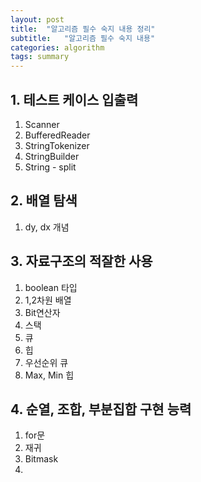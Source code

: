 ```yaml
---
layout: post
title:  "알고리즘 필수 숙지 내용 정리"
subtitle:   "알고리즘 필수 숙지 내용"
categories: algorithm
tags: summary
---
```



## 1. 테스트 케이스 입출력

1. Scanner 
2. BufferedReader
3. StringTokenizer
4. StringBuilder
5. String - split

## 2. 배열 탐색

1. dy, dx 개념

## 3. 자료구조의 적잘한 사용

1. boolean 타입
2. 1,2차원 배열
3. Bit연산자
4. 스택
5. 큐
6. 힙
7. 우선순위 큐
8. Max, Min 힙

## 4. 순열, 조합, 부분집합 구현 능력

1. for문
2. 재귀
3. Bitmask 
4. 